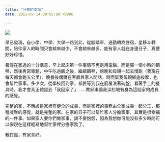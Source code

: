 ```yaml
---
title: "分擔的幸福"
date: 2011-07-14 00:05:08 +0800

---
```


![](/images/slum-area/21_0.jpg)
<p>早已發現，自小學、中學、大學一路到此，從腳踏車、通勤轉為住宿，星移斗轉間，陪伴家​人的時間只會越來越少，不會越來越多，能有家人就在身邊日子，真要好好珍惜。</p><p>暑假在家過的十分愜意，早上起床第一件事情不再是用電腦，而是彈一個小時的鋼琴，然後再寫專題，中午吃過飯之後，繼續鋼琴，傍晚和母親一起去慢跑（我現在每天都會跑五公里），晚餐後偶爾在客廳與家人閒話，時而幫我母親腳底按摩，也會幫忙家事。多少次，從學校回到家，都要等到我在廚房洗著碗盤，看著手上的餐具時，我才會真正體認到「我回家了」&hellip;&hellip;做家事讓我深刻地有身為這個家的成員的感覺。</p><p>完整的家，不應該是家裡有健全的成員，而是家裡的事務由全家成員一起分工，那種凝聚的感覺，就是完整的家。在家的日子可以幫忙家人分擔家事，其實是很幸福的一件事。如果家人要你們做家事，請不要抱怨，因為我想你可能沒有多少時間可以像現在這樣輕易地幫忙家裡分擔家務了。</p><p>我在嘉，有家真好。</p>
